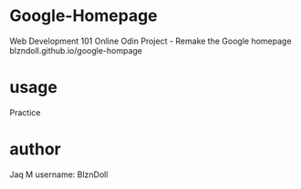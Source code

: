 
# Google-Homepage

Web Development 101
Online Odin Project - Remake the Google homepage
blzndoll.github.io/google-hompage

# usage

Practice

# author

Jaq M
username: BlznDoll


